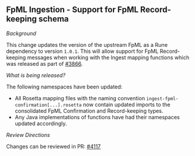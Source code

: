 ## FpML Ingestion - Support for FpML Record-keeping schema

*Background*

This change updates the version of the upstream FpML as a Rune dependency to version `1.0.1`. This will allow support for FpML Record-keeping messages when working with the Ingest mapping functions which was released as part of [#3866](https://github.com/finos/common-domain-model/issues/3836).  

*What is being released?*

The following namespaces have been updated:

- All Rosetta mapping files with the naming convention `ingest-fpml-confirmation[...].rosetta` now contain updated imports to the consolidated FpML Confirmation and Record-keeping types.
- Any Java implementations of functions have had their namespaces updated accordingly.

*Review Directions*

Changes can be reviewed in PR: [#4117](https://github.com/finos/common-domain-model/pull/4117)
